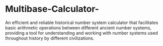 # Multibase-Calculator-
An efficient and reliable historical number system calculator that facilitates basic arithmetic operations between different ancient number systems, providing a tool for understanding and working with number systems used throughout history by different civilizations.
